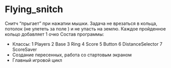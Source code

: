 # Flying_snitch
Снитч “прыгает” при нажатии мышки.
Задача не врезаться в кольца, потолок (не улететь за поле ) и не упасть на землю.
Каждое пройденное кольцо добавляет 1 очко
Состав программы:
  * Классы:
   1 Players
   2 Base
   3 Ring
   4 Score
   5 Button 
   6 DistanceSelector
   7 ScoreSaver
  * Создание пересенных, работа со стартовым экраном
  * Главный игровой цикл
